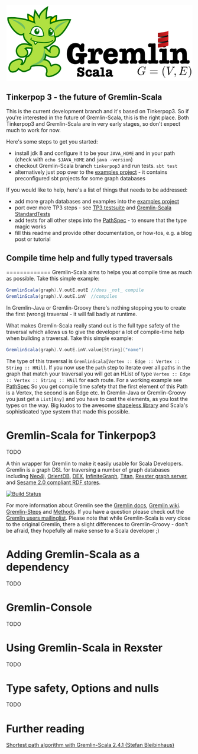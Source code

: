 ![logo](https://github.com/mpollmeier/gremlin-scala/raw/master/doc/images/gremlin-scala-logo.png)

## Tinkerpop 3 - the future of Gremlin-Scala
This is the current development branch and it's based on Tinkerpop3. So if you're interested in the future of Gremlin-Scala, this is the right place. Both Tinkerpop3 and Gremlin-Scala are in very early stages, so don't expect much to work for now.

Here's some steps to get you started:
* install jdk 8 and configure it to be your `JAVA_HOME` and in your path (check with `echo $JAVA_HOME` and `java -version`)
* checkout Gremlin-Scala branch `tinkerpop3` and run tests. `sbt test`
* alternatively just pop over to the [examples project](https://github.com/mpollmeier/gremlin-scala-examples) - it
  contains preconfigured sbt projects for some graph databases

If you would like to help, here's a list of things that needs to be addressed:
* add more graph databases and examples into the [examples project](https://github.com/mpollmeier/gremlin-scala-examples)
* port over more TP3 steps - see [TP3 testsuite](https://github.com/tinkerpop/tinkerpop3/tree/master/gremlin-test/src/main/java/com/tinkerpop/gremlin/process/graph/step) and [Gremlin-Scala StandardTests](https://github.com/mpollmeier/gremlin-scala/blob/tinkerpop3/src/test/scala/com/tinkerpop/gremlin/scala/GremlinStandardTestSuite.scala)
* add tests for all other steps into the [PathSpec](https://github.com/mpollmeier/gremlin-scala/blob/tinkerpop3/src/test/scala/com/tinkerpop/gremlin/scala/PathSpec.scala) - to ensure that the type magic works
* fill this readme and provide other documentation, or how-tos, e.g. a blog post or tutorial

## Compile time help and fully typed traversals
=============
Gremlin-Scala aims to helps you at compile time as much as possible. Take this simple example:

```scala
GremlinScala(graph).V.outE.outE //does _not_ compile
GremlinScala(graph).V.outE.inV  //compiles
```

In Gremlin-Java or Gremlin-Groovy there's nothing stopping you to create the first (wrong) traversal - it will fail badly at runtime. 

What makes Gremlin-Scala really stand out is the full type safety of the traversal which allows us to give the developer a lot of compile-time help when building a traversal. Take this simple example:

```scala
GremlinScala(graph).V.outE.inV.value[String]("name")
```

The type of this traversal is `GremlinScala[Vertex :: Edge :: Vertex :: String :: HNil]`. If you now use the `path` step to iterate over all paths in the graph that match your traversal you will get an HList of type `Vertex :: Edge :: Vertex :: String :: HNil` for each route. For a working example see [PathSpec](https://github.com/mpollmeier/gremlin-scala/blob/tinkerpop3/src/test/scala/com/tinkerpop/gremlin/scala/PathSpec.scala)
So you get compile time safety that the first element of this Path is a Vertex, the second is an Edge etc. In Gremlin-Java or Gremlin-Groovy you just get a `List[Any]` and you have to cast the elements, as you lost the types on the way. Big kudos to the awesome [shapeless library](https://github.com/milessabin/shapeless/) and Scala's sophisticated type system that made this possible. 

Gremlin-Scala for Tinkerpop3
=============
TODO

A thin wrapper for Gremlin to make it easily usable for Scala Developers. 
Gremlin is a graph DSL for traversing a number of graph databases including
[Neo4j](http://neo4j.org/),
[OrientDB](http://www.orientechnologies.com/),
[DEX](http://www.sparsity-technologies.com/dex),
[InfiniteGraph](http://www.infinitegraph.com/),
[Titan](http://thinkaurelius.github.com/titan/),
[Rexster graph server](http://rexster.tinkerpop.com),
and [Sesame 2.0 compliant RDF stores](http://www.openrdf.org).

[![Build Status](https://secure.travis-ci.org/mpollmeier/gremlin-scala.png?branch=master)](http://travis-ci.org/mpollmeier/gremlin-scala)

For more information about Gremlin see the [Gremlin docs](http://gremlindocs.com/), [Gremlin wiki](https://github.com/tinkerpop/gremlin/wiki).
[Gremlin-Steps](https://github.com/tinkerpop/gremlin/wiki/Gremlin-Steps) and [Methods](https://github.com/tinkerpop/gremlin/wiki/Gremlin-Methods). 
If you have a question please check out the [Gremlin users mailinglist](https://groups.google.com/forum/#!forum/gremlin-users).
Please note that while Gremlin-Scala is very close to the original Gremlin, there a slight differences to Gremlin-Groovy - don't be afraid, they hopefully all make sense to a Scala developer ;)


Adding Gremlin-Scala as a dependency
=============
TODO

Gremlin-Console
=============
TODO

Using Gremlin-Scala in Rexster
=============
TODO

Type safety, Options and nulls
=============
TODO

Further reading
=============
[Shortest path algorithm with Gremlin-Scala 2.4.1 (Stefan Bleibinhaus)](http://bleibinha.us/blog/2013/10/scala-and-graph-databases-with-gremlin-scala)

